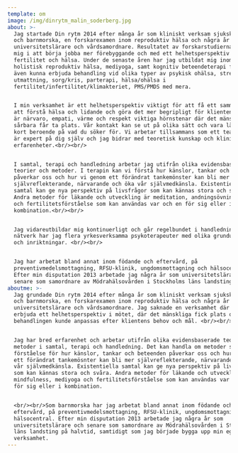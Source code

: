 ```yaml
---
template: om
image: /img/dinrytm_malin_soderberg.jpg
about: >-
  Jag startade Din rytm 2014 efter många år som kliniskt verksam sjuksköterska
  och barnmorska, en forskarexamen inom reproduktiv hälsa och några år som
  universitetslärare och vårdsamordnare. Resultatet av forskarstudierna stärkte
  mig i att börja jobba mer förebyggande och med ett helhetsperspektiv på
  fertilitet och hälsa. Under de senaste åren har jag utbildat mig inom
  holistisk reproduktiv hälsa, mediyoga, samt kognitiv beteendeterapi för att
  även kunna erbjuda behandling vid olika typer av psykisk ohälsa, stress &
  utmattning, sorg/kris, parterapi, hälsa/ohälsa i
  fertilitet/infertilitet/klimakteriet, PMS/PMDS med mera.


  I min verksamhet är ett helhetsperspektiv viktigt för att få ett sammanhang
  att förstå hälsa och lidande och göra det mer begripligt för klienten. I mötet
  är närvaro, empati, värme och respekt viktiga hörnstenar där det mänskliga,
  sårbara får ta plats. Vår kontakt kan se ut på olika sätt och vara lång eller
  kort beroende på vad du söker för. Vi arbetar tillsammans som ett team, där du
  är expert på dig själv och jag bidrar med teoretisk kunskap och kliniska
  erfarenheter.<br/><br/>


  I samtal, terapi och handledning arbetar jag utifrån olika evidensbaserade
  teorier och metoder. I terapin kan vi förstå hur känslor, tankar och beteenden
  påverkar oss och hur vi genom ett förändrat tankemönster kan bli mer
  självreflekterande, närvarande och öka vår självmedkänsla. Existentiella
  samtal kan ge nya perspektiv på livsfrågor som kan kännas stora och svåra.
  Andra metoder för läkande och utveckling är meditation, andningsövningar, yoga
  och fertilitetsförståelse som kan användas var och en för sig eller i
  kombination.<br/><br/>


  Jag vidareutbildar mig kontinuerligt och går regelbundet i handledning. I mitt
  nätverk har jag flera yrkesverksamma psykoterapeuter med olika grundutbildning
  och inriktningar. <br/><br/>


  Jag har arbetat bland annat inom födande och eftervård, på
  preventivmedelsmottagning, RFSU-klinik, ungdomsmottagning och hälsocentral.
  Efter min disputation 2013 arbetade jag några år som universitetslärare och
  senare som samordnare av Mödrahälsovården i Stockholms läns landsting.
aboutme: >-
  Jag grundade Din rytm 2014 efter många år som kliniskt verksam sjuksköterska
  och barnmorska, en forskarexamen inom reproduktiv hälsa och några år som
  universitetslärare och vårdsamordnare. Jag saknade en verksamhet där jag kunde
  erbjuda ett helhetsperspektiv i mötet, där det mänskliga fick plats och
  behandlingen kunde anpassas efter klientens behov och mål. <br/><br/>


  Jag har bred erfarenhet och arbetar utifrån olika evidensbaserade teorier och
  metoder i samtal, terapi och handledning. Det kan handla om metoder som ger en
  förståelse för hur känslor, tankar och beteenden påverkar oss och hur vi genom
  ett förändrat tankemösnter kan bli mer självreflekterande, närvarande och öka
  vår självmedkänsla. Existentiella samtal kan ge nya perspektiv på livsfrågor
  som kan kännas stora och svåra. Andra metoder för läkande och utveckling är
  mindfulness, mediyoga och fertilitetsförståelse som kan användas var och en
  för sig eller i kombination.


  <br/><br/>Som barnmorska har jag arbetat bland annat inom födande och
  eftervård, på preventivmedelsmottagning, RFSU-klinik, ungdomsmottagning och
  hälsocentral. Efter min disputation 2013 arbetade jag några år som
  universitetslärare och senare som samordnare av Mödrahälsovården i Stockholms
  läns landsting på halvtid, samtidigt som jag började bygga upp min egen
  verksamhet.
---
```

